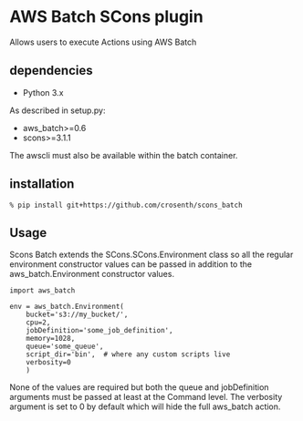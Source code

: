 # AWS Batch SCons plugin

Allows users to execute Actions using AWS Batch

## dependencies

* Python 3.x

As described in setup.py:

* aws_batch>=0.6
* scons>=3.1.1

The awscli must also be available within the batch container.

## installation

```
% pip install git+https://github.com/crosenth/scons_batch
```

## Usage

Scons Batch extends the SCons.SCons.Environment class so all the regular
environment constructor values can be passed in addition to the 
aws_batch.Environment constructor values.

```
import aws_batch

env = aws_batch.Environment(
    bucket='s3://my_bucket/',
    cpu=2,
    jobDefinition='some_job_definition',
    memory=1028,
    queue='some_queue',
    script_dir='bin',  # where any custom scripts live
    verbosity=0
    )
```

None of the values are required but both the queue and jobDefinition arguments
must be passed at least at the Command level.  The verbosity argument is set
to 0 by default which will hide the full aws_batch action.
